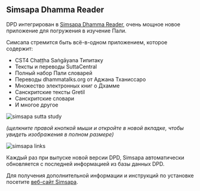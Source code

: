 ## Simsapa Dhamma Reader

DPD интегрирован в [Simsapa Dhamma Reader](https://simsapa.github.io/), очень мощное новое приложение для погружения в изучение Пали.

Симсапа стремится быть всё-в-одном приложением, которое содержит:

- CST4 Chaṭṭha Saṅgāyana Типитаку
- Тексты и переводы SuttaCentral
- Полный набор Пали словарей
- Переводы dhammatalks.org от Аджана Тханиссаро
- Множество электронных книг о Дхамме
- Санскритские тексты Gretil
- Санскритские словари
- И многое другое

![simsapa sutta study](pics/simsapa/simsapa_sutta_study.png)

*(щелкните правой кнопкой мыши и откройте в новой вкладке, чтобы увидеть изображения в полном размере)*

![simsapa links](pics/simsapa/simsapa_links.png)

Каждый раз при выпуске новой версии DPD, Simsapa автоматически обновляется с последней информацией из базы данных DPD.

Для получения дополнительной информации и инструкций по установке посетите [веб-сайт Simsapa](https://simsapa.github.io/).